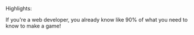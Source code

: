 Highlights:

If you're a web developer, you already know like 90% of what you need to know to make a game!